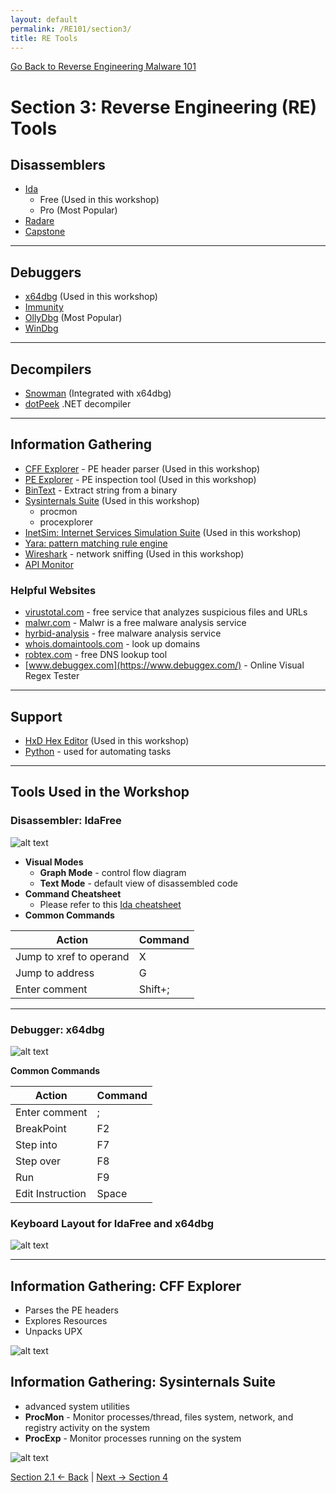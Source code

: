 ```yaml
---
layout: default
permalink: /RE101/section3/
title: RE Tools
---
```

[Go Back to Reverse Engineering Malware 101](https://securedorg.github.io/RE101/)

# Section 3: Reverse Engineering (RE) Tools #


## Disassemblers

* [Ida](https://www.hex-rays.com/products/ida/)
  * Free (Used in this workshop)
  * Pro (Most Popular)
* [Radare](https://www.radare.org)
* [Capstone](http://www.capstone-engine.org/)

---

## Debuggers

* [x64dbg](http://x64dbg.com/) (Used in this workshop)
* [Immunity](https://www.immunityinc.com/products/debugger/)
* [OllyDbg](http://www.ollydbg.de/)  (Most Popular)
* [WinDbg](https://developer.microsoft.com/en-us/windows/hardware/windows-driver-kit)

---

## Decompilers

* [Snowman](https://derevenets.com/) (Integrated with x64dbg)
* [dotPeek](https://www.jetbrains.com/decompiler/) .NET decompiler

---

## Information Gathering

* [CFF Explorer](http://www.ntcore.com/exsuite.php) - PE header parser (Used in this workshop)
* [PE Explorer](http://www.heaventools.com/overview.htm) - PE inspection tool (Used in this workshop)
* [BinText](https://www.mcafee.com/hk/downloads/free-tools/bintext.aspx) - Extract string from a binary
* [Sysinternals Suite](https://technet.microsoft.com/en-us/sysinternals/bb842062.aspx) (Used in this workshop)
  * procmon
  * procexplorer
* [InetSim: Internet Services Simulation Suite](http://www.inetsim.org/downloads.html) (Used in this workshop)
* [Yara: pattern matching rule engine](https://virustotal.github.io/yara/)
* [Wireshark](https://www.wireshark.org/download.html) - network sniffing (Used in this workshop)
* [API Monitor](http://www.rohitab.com/downloads)

### Helpful Websites

* [virustotal.com](https://www.virustotal.com/) - free service that analyzes suspicious files and URLs 
* [malwr.com](https://malwr.com/) - Malwr is a free malware analysis service
* [hyrbid-analysis](https://www.hybrid-analysis.com/) - free malware analysis service
* [whois.domaintools.com](http://whois.domaintools.com/) - look up domains
* [robtex.com](https://www.robtex.com/) - free DNS lookup tool 
* [www.debuggex.com](https://www.debuggex.com/) - Online Visual Regex Tester

---
  
## Support

* [HxD Hex Editor](https://mh-nexus.de/en/hxd/) (Used in this workshop)
* [Python](https://www.python.org/downloads/) - used for automating tasks

---

## Tools Used in the Workshop

### Disassembler: IdaFree

![alt text](https://securedorg.github.io/images/IdaFree.gif "IdaFree Layout")

* **Visual Modes**
  * **Graph Mode** - control flow diagram
  * **Text Mode** - default view of disassembled code
* **Command Cheatsheet**
  * Please refer to this [Ida cheatsheet](https://securedorg.github.io/idacheatsheet.html)
* **Common Commands**

| Action | Command |
| --- | --- |
| Jump to xref to operand | X |
| Jump to address | G |
| Enter comment	| Shift+; |

---

### Debugger: x64dbg

![alt text](https://securedorg.github.io/images/x64dbg.gif "x64dbg Layout")

**Common Commands**

| Action | Command |
| --- | --- |
| Enter comment	| ; |
| BreakPoint	| F2 |
| Step into	| F7 |
| Step over	| F8 |
| Run	| F9 |
| Edit Instruction | Space |

### Keyboard Layout for IdaFree and x64dbg

![alt text](https://securedorg.github.io/images/keyboarddbg.gif "Keyboard Layout")

---

## Information Gathering: CFF Explorer

* Parses the PE headers
* Explores Resources
* Unpacks UPX

![alt text](https://securedorg.github.io/images/CFFexplorer.gif "CFF Explorer")

## Information Gathering: Sysinternals Suite

* advanced system utilities
* **ProcMon** - Monitor processes/thread, files system, network, and registry activity on the system
* **ProcExp** - Monitor processes running on the system

![alt text](https://securedorg.github.io/images/procmon.png "ProcExp")


[Section 2.1 <- Back](https://securedorg.github.io/RE101/section2.1) | [Next -> Section 4](https://securedorg.github.io/RE101/section4)
